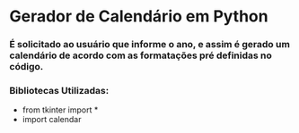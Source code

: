 # Gerador de Calendário em Python

### É solicitado ao usuário que informe o ano, e assim é gerado um calendário de acordo com as formatações pré definidas no código.

### Bibliotecas Utilizadas:
 - from tkinter import *
 - import calendar

